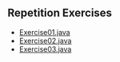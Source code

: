 <h2>Repetition Exercises</h2>
<ul>
  <li> <a href="https://github.com/loriemoffitt/homepage/blob/main/docs/java_exercises/repetition/Exercise01.java">Exercise01.java</a></li>  
  <li> <a href="https://github.com/loriemoffitt/homepage/blob/main/docs/java_exercises/repetition/Exercise02.java">Exercise02.java</a></li>
  <li> <a href="https://github.com/loriemoffitt/homepage/blob/main/docs/java_exercises/repetition/Exercise03.java">Exercise03.java</a></li>  
  
</ul>
